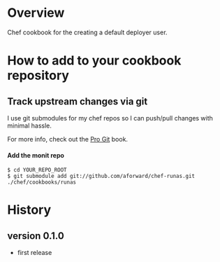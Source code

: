 # Overview #
Chef cookbook for the creating a default deployer user.

# How to add to your cookbook repository #

## Track upstream changes via git ##
I use git submodules for my chef repos so I can push/pull changes with minimal
hassle.

For more info, check out the [Pro Git](http://progit.org/book/ch6-6.html) book.

#### Add the monit repo ####

    $ cd YOUR_REPO_ROOT
    $ git submodule add git://github.com/aforward/chef-runas.git ./chef/cookbooks/runas


History
=======
version 0.1.0
-------------
 * first release
